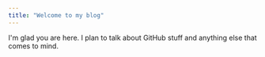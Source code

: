 ```yaml
---
title: "Welcome to my blog"
---
```


I'm glad you are here. I plan to talk about GitHub stuff and anything else that comes to mind.
